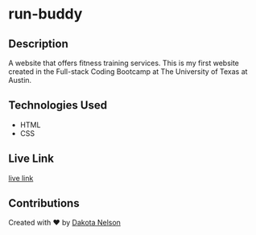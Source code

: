 # run-buddy

## Description 

A website that offers fitness training services. This is my first website created in the Full-stack Coding Bootcamp at The University of Texas at Austin.

## Technologies Used

* HTML
* CSS

## Live Link

[live link](https://kotalilyy.github.io/run-buddy/)

## Contributions

Created with ❤️ by [Dakota Nelson](https://github.com/kotalilyy)

